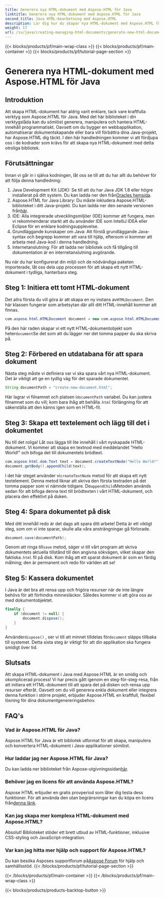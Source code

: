 ```yaml
---
title: Generera nya HTML-dokument med Aspose.HTML för Java
linktitle: Generera nya HTML-dokument med Aspose.HTML för Java
second_title: Java HTML-bearbetning med Aspose.HTML
description: Lär dig hur du skapar nya HTML-dokument med Aspose.HTML för Java med denna enkla steg-för-steg-guide. Börja generera dynamiskt HTML-innehåll.
weight: 17
url: /sv/java/creating-managing-html-documents/generate-new-html-documents/
---
```


{{< blocks/products/pf/main-wrap-class >}}
{{< blocks/products/pf/main-container >}}
{{< blocks/products/pf/tutorial-page-section >}}

# Generera nya HTML-dokument med Aspose.HTML för Java

## Introduktion
Att skapa HTML-dokument har aldrig varit enklare, tack vare kraftfulla verktyg som Aspose.HTML för Java. Med det här biblioteket i din verktygslåda kan du sömlöst generera, manipulera och hantera HTML-innehåll programmatiskt. Oavsett om du bygger en webbapplikation, automatiserar dokumentskapande eller bara vill förbättra dina Java-projekt, har Aspose.HTML dig täckt. I den här handledningen kommer vi att fördjupa oss i de kodrader som krävs för att skapa nya HTML-dokument med detta otroliga bibliotek.
## Förutsättningar
Innan vi går in i själva kodningen, låt oss se till att du har allt du behöver för att följa denna handledning:
1.  Java Development Kit (JDK): Se till att du har Java JDK 1.8 eller högre installerat på ditt system. Du kan ladda ner den från[Oracles hemsida](https://www.oracle.com/java/technologies/javase-jdk11-downloads.html).
2. Aspose.HTML for Java Library: Du måste inkludera Aspose.HTML-biblioteket i ditt Java-projekt. Du kan ladda ner den senaste versionen från[här](https://releases.aspose.com/html/java/).
3. IDE: Alla integrerade utvecklingsmiljöer (IDE) kommer att fungera, men vi rekommenderar starkt att du använder IDE som IntelliJ IDEA eller Eclipse för en enklare kodningsupplevelse.
4. Grundläggande kunskaper om Java: Att förstå grundläggande Java-syntax och begrepp kommer att vara till hjälp, eftersom vi kommer att arbeta med Java-kod i denna handledning.
5. Internetanslutning: För att ladda ner bibliotek och få tillgång till dokumentation är en internetanslutning avgörande.

Nu när du har konfigurerat din miljö och de nödvändiga paketen importerade, låt oss dela upp processen för att skapa ett nytt HTML-dokument i tydliga, hanterbara steg.
## Steg 1: Initiera ett tomt HTML-dokument
 Det allra första du vill göra är att skapa en ny instans av`HTMLDocument`. Den här klassen fungerar som arbetsytan där allt ditt HTML-innehåll kommer att finnas.
```java
com.aspose.html.HTMLDocument document = new com.aspose.html.HTMLDocument();
```
 På den här raden skapar vi ett nytt HTML-dokumentobjekt som heter`document`Se det som att du lägger ner det tomma papper du ska skriva på.
## Steg 2: Förbered en utdatabana för att spara dokument
Nästa steg måste vi definiera var vi ska spara vårt nya HTML-dokument. Det är viktigt att ge en tydlig väg för det sparade dokumentet.
```java
String documentPath = "create-new-document.html";
```
 Här lagrar vi filnamnet och platsen i`documentPath` variabel. Du kan justera filnamnet som du vill; kom bara ihåg att behålla`.html` förlängning för att säkerställa att den känns igen som en HTML-fil.
## Steg 3: Skapa ett textelement och lägg till det i dokumentet
Nu till det roliga! Låt oss lägga till lite innehåll i vårt nyskapade HTML-dokument. Vi kommer att skapa en textnod med meddelandet "Hello World!" och bifoga det till dokumentets brödtext.
```java
com.aspose.html.dom.Text text = document.createTextNode("Hello World!");
document.getBody().appendChild(text);
```
 I det här steget använder vi`createTextNode` metod för att skapa ett nytt textelement. Denna metod liknar att skriva den första textraden på det tomma papper som vi nämnde tidigare. De`appendChild`Metoden används sedan för att bifoga denna text till brödtexten i vårt HTML-dokument, och placera den effektivt på duken.
## Steg 4: Spara dokumentet på disk
Med ditt innehåll redo är det dags att spara ditt arbete! Detta är ett viktigt steg, som om vi inte sparar, skulle alla våra ansträngningar gå förlorade. 
```java
document.save(documentPath);
```
 Genom att ringa till`save` metod, säger vi till vårt program att skriva dokumentets aktuella tillstånd till den angivna sökvägen, vilket skapar den faktiska`.html` fil på disk. Kom ihåg att ett sparat dokument är som en färdig målning; den är permanent och redo för världen att se!
## Steg 5: Kassera dokumentet
I Java är det bra att rensa upp och frigöra resurser när de inte längre behövs för att förhindra minnesläckor. Således kommer vi att göra oss av med dokumentobjektet.
```java
finally {
    if (document != null) {
        document.dispose();
    }
}
```
 Använder`dispose()` , ser vi till att minnet tilldelas för`document` släpps tillbaka till systemet. Detta sista steg är viktigt för att din applikation ska fungera smidigt över tid.
## Slutsats
Att skapa HTML-dokument i Java med Aspose.HTML är en smidig och okomplicerad process! Vi har precis gått igenom en steg-för-steg-resa, från att initiera ett HTML-dokument till att spara det på disken och rensa upp resurser efteråt. Oavsett om du vill generera enkla dokument eller integrera denna funktion i större projekt, erbjuder Aspose.HTML en kraftfull, flexibel lösning för dina dokumentgenereringsbehov.
## FAQ's
### Vad är Aspose.HTML för Java?
Aspose.HTML for Java är ett bibliotek utformat för att skapa, manipulera och konvertera HTML-dokument i Java-applikationer sömlöst.
### Hur laddar jag ner Aspose.HTML för Java?
 Du kan ladda ner biblioteket från Aspose-utgivningssidan[här](https://releases.aspose.com/html/java/).
### Behöver jag en licens för att använda Aspose.HTML?
 Aspose HTML erbjuder en gratis provperiod som låter dig testa dess funktioner. För att använda den utan begränsningar kan du köpa en licens från[denna länk](https://purchase.aspose.com/buy).
### Kan jag skapa mer komplexa HTML-dokument med Aspose.HTML?
Absolut! Biblioteket stöder ett brett utbud av HTML-funktioner, inklusive CSS-styling och JavaScript-integration.
### Var kan jag hitta mer hjälp och support för Aspose.HTML?
 Du kan besöka Asposes supportforum på[Aspose Forum](https://forum.aspose.com/c/html/29) för hjälp och samhällsstöd.
{{< /blocks/products/pf/tutorial-page-section >}}

{{< /blocks/products/pf/main-container >}}
{{< /blocks/products/pf/main-wrap-class >}}

{{< blocks/products/products-backtop-button >}}
